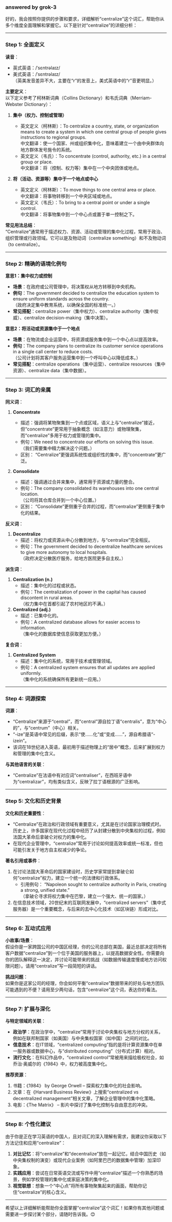 ### answered by grok-3
好的，我会按照你提供的步骤和要求，详细解析“centralize”这个词汇，帮助你从多个维度全面理解和掌握它。以下是针对“centralize”的详细分析：

---

### Step 1: 全面定义

**读音**：  
- 英式英语：/ˈsɛntrəlaɪz/  
- 美式英语：/ˈsɛntrəlaɪz/  
（英美发音差异不大，主要在“r”的发音上，美式英语中的“r”音更明显。）

**主要定义**：  
以下定义参考了柯林斯词典（Collins Dictionary）和韦氏词典（Merriam-Webster Dictionary）：

1. **集中（权力、控制或管理）**  
   - 英文定义（柯林斯）：To centralize a country, state, or organization means to create a system in which one central group of people gives instructions to regional groups.  
     中文翻译：使一个国家、州或组织集中化，意味着建立一个由中央群体向地方群体发号施令的系统。  
   - 英文定义（韦氏）：To concentrate (control, authority, etc.) in a central group or place.  
     中文翻译：将（控制、权力等）集中在一个中央团体或地点。  

2. **将（活动、资源等）集中于一个地点或中心**  
   - 英文定义（柯林斯）：To move things to one central area or place.  
     中文翻译：将事物转移到一个中央区域或地点。  
   - 英文定义（韦氏）：To bring to a central point or under a single control.  
     中文翻译：将事物集中到一个中心点或置于单一控制之下。  

**常见用法总结**：  
“Centralize”通常用于描述权力、资源、活动或管理的集中化过程，常用于政治、组织管理或行政领域。它可以是及物动词（centralize something）和不及物动词（to centralize）。

---

### Step 2: 精确的语境化例句

**意思1：集中权力或控制**  
- **场景**：在政府或公司管理中，将决策权从地方转移到中央机构。  
- **例句**：The government decided to centralize the education system to ensure uniform standards across the country.  
  （政府决定集中教育系统，以确保全国的标准统一。）  
- **常见搭配**：centralize power（集中权力）、centralize authority（集中权威）、centralize decision-making（集中决策）。  

**意思2：将活动或资源集中于一个地点**  
- **场景**：在物流或企业运营中，将资源或服务集中到一个中心点以提高效率。  
- **例句**：The company plans to centralize its customer service operations in a single call center to reduce costs.  
  （公司计划将其客户服务运营集中到一个呼叫中心以降低成本。）  
- **常见搭配**：centralize operations（集中运营）、centralize resources（集中资源）、centralize data（集中数据）。  

---

### Step 3: 词汇的亲属

**同义词**：  
1. **Concentrate**  
   - 描述：强调将某物聚集到一个点或区域，语义上与“centralize”接近，但“concentrate”更常用于抽象概念（如注意力）或物理聚集，而“centralize”多用于权力或管理的集中。  
   - 例句：We need to concentrate our efforts on solving this issue.  
     （我们需要集中精力解决这个问题。）  
   - 区别： “Centralize”更强调系统性或组织性的集中，而“concentrate”更广泛。  

2. **Consolidate**  
   - 描述：强调通过合并来集中，通常用于资源或力量的整合。  
   - 例句：The company consolidated its warehouses into one central location.  
     （公司将其仓库合并到一个中心位置。）  
   - 区别： “Consolidate”更侧重于合并的过程，而“centralize”更侧重于集中化的结果。  

**反义词**：  
1. **Decentralize**  
   - 描述：将权力或资源从中心分散到地方，与“centralize”完全相反。  
   - 例句：The government decided to decentralize healthcare services to give more autonomy to local hospitals.  
     （政府决定分散医疗服务，给地方医院更多自主权。）  

**派生词**：  
1. **Centralization (n.)**  
   - 描述：集中化的过程或状态。  
   - 例句：The centralization of power in the capital has caused discontent in rural areas.  
     （权力集中在首都引起了农村地区的不满。）  
2. **Centralized (adj.)**  
   - 描述：已集中化的。  
   - 例句：A centralized database allows for easier access to information.  
     （集中化的数据库使信息获取更加方便。）  

**复合词**：  
1. **Centralized System**  
   - 描述：集中化的系统，常用于技术或管理领域。  
   - 例句：A centralized system ensures that all updates are applied uniformly.  
     （集中化的系统确保所有更新统一应用。）  

---

### Step 4: 词源探索

**词源**：  
- “Centralize”来源于“central”，而“central”源自拉丁语“centralis”，意为“中心的”，与“centrum”（中心）相关。  
- “-ize”是英语中常见的后缀，表示“使……化”或“变成……”，源自希腊语“-izein”。  
- 该词在18世纪进入英语，最初用于描述物理上的“居中”概念，后来扩展到权力和管理的集中化含义。  

**与其他语言的关联**：  
- “Centralize”在法语中有对应词“centraliser”，在西班牙语中为“centralizar”，均有类似含义，反映了拉丁语根源的广泛影响。  

---

### Step 5: 文化和历史背景

**文化和历史重要性**：  
- “Centralize”在政治和行政领域有重要意义，尤其是在讨论国家治理模式时。历史上，许多国家在现代化过程中经历了从封建分散到中央集权的过程，例如法国大革命后拿破仑对权力的集中化。  
- 在现代企业管理中，“centralize”常用于讨论如何提高效率或统一标准，但也可能引发关于地方自主权减少的争论。  

**著名引用或事件**：  
1. 在讨论法国大革命后的国家建设时，历史学家常提到拿破仑如何“centralize”权力，建立一个统一的法律和行政体系。  
   - 引用例句： “Napoleon sought to centralize authority in Paris, creating a strong, unified state.”  
     （拿破仑寻求将权力集中在巴黎，建立一个强大、统一的国家。）  
2. 在信息技术领域，20世纪末的互联网发展中，“centralized servers”（集中式服务器）是一个重要概念，与后来的去中心化技术（如区块链）形成对比。  

---

### Step 6: 互动式应用

**小故事/场景**：  
假设你是一家跨国公司的中国区经理，你的公司总部在美国，最近总部决定将所有客户数据“centralize”到一个位于美国的服务器上，以提高数据安全性。你需要向你的团队解释这一决定，并讨论可能带来的挑战（如数据传输速度慢或地方访问权限问题）。请用“centralize”写一段简短的讲话。  

**挑战问题**：  
如果你是这家公司的经理，你会如何平衡“centralize”数据带来的好处与地方团队可能遇到的不便？请用至少两句话，包含“centralize”这个词，表达你的看法。  

---

### Step 7: 扩展与深化

**与特定领域的关联**：  
- **政治学**：在政治学中，“centralize”常用于讨论中央集权与地方分权的关系，例如在联邦制国家（如美国）与中央集权国家（如中国）之间的对比。  
- **信息技术**：在IT领域，“centralized computing”指的是将计算资源集中在单一服务器或数据中心，与“distributed computing”（分布式计算）相对。  
- **流行文化**：在科幻作品中，“centralized control”常被用来描绘极权社会，如乔治·奥威尔的《1984》中，权力被高度集中化。  

**推荐资源**：  
1. 书籍：《1984》 by George Orwell – 探索权力集中化的社会影响。  
2. 文章：在《Harvard Business Review》上搜索“centralized vs decentralized management”相关文章，了解企业管理中的集中化策略。  
3. 电影：《The Matrix》 – 影片中探讨了集中化控制与自由意志的冲突。  

---

### Step 8: 个性化建议

由于你是正在学习英语的中国人，且对词汇的深入理解有需求，我建议你采取以下方法记住和应用“centralize”：  
1. **对比记忆**：将“centralize”和“decentralize”放在一起记忆，结合中国历史（如中央集权制的演变）或现代企业案例（如阿里巴巴的数据集中管理）加深印象。  
2. **实践应用**：尝试在日常英语交流或写作中用“centralize”描述一个你熟悉的场景，例如学校管理的集中化或家庭决策的集中化。  
3. **视觉联想**：想象一个“中心点”将所有事物聚集起来的画面，帮助你记住“centralize”的核心含义。  

---

希望以上详细解析能帮助你全面掌握“centralize”这个词汇！如果你有其他问题或需要进一步探讨某个部分，请随时告诉我。😊